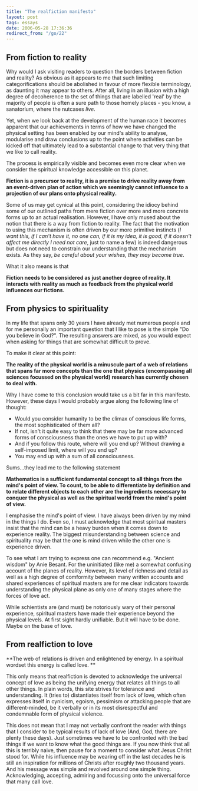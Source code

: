 ```yaml
---
title: "The realfiction manifesto"
layout: post
tags: essays
date: 2006-05-28 17:36:36
redirect_from: "/go/22"
---
```


##  From fiction to reality 

Why would I ask visiting readers to question the borders between fiction and reality? As obvious as it appears to me that such limiting categorifications should be abolished in favour of more flexible terminology, as daunting it may appear to others. After all, living in an illusion with a high degree of decoherence to the set of things that are labelled &#39;real&#39; by the majority of people is often a sure path to those homely places - you know, a sanatorium, where the nutcases _live_.

Yet, when we look back at the development of the human race it becomes apparent that our achievements in terms of how we have changed the physical setting has been enabled by our mind&#39;s ability to analyse, modularise and draw conclusions up to the point where activities can be kicked off that ultimately lead to a substantial change to that very thing that we like to call reality.

The process is empirically visible and becomes even more clear when we consider the spiritual knowledge accessible on this planet.

**Fiction is a precursor to reality, it is a premise to drive reality away from an event-driven plan of action which we seemingly cannot influence to a projection of our plans onto physical reality.**

Some of us may get cynical at this point, considering the idiocy behind some of our outlined paths from mere fiction over more and more concrete forms up to an actual realisation. However, I have only mused about the notion that there is a way from fiction to reality. The fact that the motivation to using this mechanism is often driven by our more primitive instincts (_I want this, if I can&#39;t have it, no one can, if it is my idea, it is good, if it doesn&#39;t affect me directly I need not care_, just to name a few) is indeed dangerous but does not need to constrain our understanding that the mechanism exists. As they say, _be careful about your wishes, they may become true_.

What it also means is that

**Fiction needs to be considered as just another degree of reality. It interacts with reality as much as feedback from the physical world influences our fictions.** 

## From physics to spirituality

In my life that spans only 30 years I have already met numerous people and for me personally an important question that I like to pose is the simple &quot;Do you believe in God?&quot;. The resulting answers are mixed, as you would expect when asking for things that are somewhat difficult to prove.

To make it clear at this point:

**The reality of the physical world is a minuscule part of a web of relations that spans far more concepts than the one that physics (encompassing all sciences focussed on the physical world) research has currently chosen to deal with.** 

Why I have come to this conclusion would take us a bit far in this manifesto. However,  these days I would probably argue along the following line of thought:

*   Would you consider humanity to be the climax of conscious life forms, the most sophisticated of them all?
*   If not, isn&#39;t it quite easy to think that there may be far more advanced forms of consciousness than the ones we have to put up with?
*   And if you follow this route, where will you end up? Without drawing a self-imposed limit, where will you end up?
*   You may end up with a sum of all consciousness.

Sums...they lead me to the following statement 

**Mathematics is a sufficient fundamental concept to all things from the mind&#39;s point of view. To count, to be able to differentiate by definition and to relate different objects to each other are the ingredients necessary to conquer the physical as well as the spiritual world from the mind&#39;s point of view.**

I emphasise the mind&#39;s point of view. I have always been driven by my mind in the things I do. Even so, I must acknowledge that most spiritual masters insist that the mind can be a heavy burden when it comes down to experience reality. The biggest misunderstanding between science and spirituality may be that the one is mind driven while the other one is experience driven.

To see what I am trying to express one can recommend e.g. &quot;Ancient wisdom&quot; by Anie Besant. For the uninitiated (like me) a somewhat confusing account of the planes of reality. However, its level of richness and detail as well as a high degree of comformity between many written accounts and shared experiences of spiritual masters are for me clear indicators towards understanding the physical plane as only one of many stages where the forces of love act.

 While schientists are (and must) be notoriously wary of their personal experience, spiritual masters have made their experience beyond the physical levels. At first sight hardly unifiable. But it will have to be done. Maybe on the base of love. 

## From realfiction to love 

**The web of relations is driven and enlightened by energy. In a spiritual wordset this energy is called love. **

This only means that realfiction is devoted to acknowledge the universal concept of love as being the unifying energy that relates all things to all other things. In plain words, this site strives for tolerance and understanding. It (tries to) distantiates itself from lack of love, which often expresses itself in cynicism, egoism, pessimism or attacking people that are different-minded, be it verbally or in its most disrespectful and condemnable form of physical violence.

This does not mean that I may not verbally confront the reader with things that I consider to be typical results of lack of love (And, God, there are plenty these days). Just sometimes we have to be confronted with the bad things if we want to know what the good things are. If you now think that all this is terribly naive, then pause for a moment to consider what Jesus Christ stood for. While his influence may be wearing off in the last decades he is still an inspiration for millions of Christs after roughly two thousand years. And his message was simple and revolved around one simple thing. Acknowledging, accepting, admiring and focussing onto the universal force that many call love.  